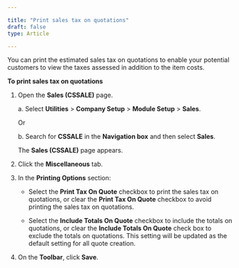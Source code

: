 ```yaml
---

title: "Print sales tax on quotations"
draft: false
type: Article

---
```


You can print the estimated sales tax on quotations to enable your potential customers to view the taxes assessed in addition to the item costs.

**To print sales tax on quotations**

1. Open the **Sales (CSSALE)** page.

    a. Select **Utilities** > **Company Setup** > **Module Setup** > **Sales**.

    Or

    b. Search for **CSSALE** in the **Navigation box** and then select **Sales**.

    The **Sales (CSSALE)** page appears.

2. Click the **Miscellaneous** tab.

3. In the **Printing Options** section:

    -   Select the **Print Tax On Quote** checkbox to print the sales tax on quotations, or clear the **Print Tax On Quote** checkbox to avoid printing the sales tax on quotations.

    -   Select the **Include Totals On Quote** checkbox to include the totals on quotations, or clear the **Include Totals On Quote** check box to exclude the totals on quotations. This setting will be updated as the default setting for all quote creation.

4. On the **Toolbar**, click **Save**.

​